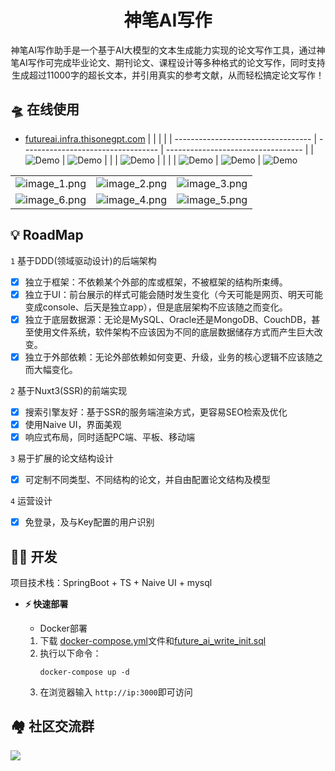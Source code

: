 <div align="center">

  # 神笔AI写作
  神笔AI写作助手是一个基于AI大模型的文本生成能力实现的论文写作工具，通过神笔AI写作可完成毕业论文、期刊论文、课程设计等多种格式的论文写作，同时支持生成超过11000字的超长文本，并引用真实的参考文献，从而轻松搞定论文写作！
</div>

## 🛸 在线使用
- [futureai.infra.thisonegpt.com](http://futureai.infra.thisonegpt.com/)
|                                    |                                    |                                    |
| ---------------------------------- | ---------------------------------- | ---------------------------------- |
| ![Demo](./files/image_1.png) | ![Demo](./files/image_2.png) |  |
| ![Demo](./files/image_3.png) |  |    |
| ![Demo](./files/image_6.png) | ![Demo](./files/image_4.png) | ![Demo](./files/image_5.png)

|                                     |                                      |                                     |
|-------------------------------------|--------------------------------------|-------------------------------------|
| ![image_1.png](files%2Fimage_1.png) | ![image_2.png](files%2Fimage_2.png)  | ![image_3.png](files%2Fimage_3.png) |
| ![image_6.png](files%2Fimage_6.png) | ![image_4.png](files%2Fimage_4.png)  | ![image_5.png](files%2Fimage_5.png) |



## 💡 RoadMap
`1` 基于DDD(领域驱动设计)的后端架构
 - [x] 独立于框架：不依赖某个外部的库或框架，不被框架的结构所束缚。
 - [x] 独立于UI：前台展示的样式可能会随时发生变化（今天可能是网页、明天可能变成console、后天是独立app），但是底层架构不应该随之而变化。
 - [x] 独立于底层数据源：无论是MySQL、Oracle还是MongoDB、CouchDB，甚至使用文件系统，软件架构不应该因为不同的底层数据储存方式而产生巨大改变。
 - [x] 独立于外部依赖：无论外部依赖如何变更、升级，业务的核心逻辑不应该随之而大幅变化。

`2` 基于Nuxt3(SSR)的前端实现
- [x] 搜索引擎友好：基于SSR的服务端渲染方式，更容易SEO检索及优化
- [x] 使用Naive UI，界面美观
- [x] 响应式布局，同时适配PC端、平板、移动端

`3` 易于扩展的论文结构设计
- [x] 可定制不同类型、不同结构的论文，并自由配置论文结构及模型

`4` 运营设计
- [x] 免登录，及与Key配置的用户识别




## 👨‍💻 开发
项目技术栈：SpringBoot + TS + Naive UI + mysql

- **⚡ 快速部署**
  
  - Docker部署
  1. 下载 [docker-compose.yml](https://github.com/futureai-write/future-ai-paper-write/blob/master/docker-compose.yml)文件和[future_ai_write_init.sql](https://github.com/futureai-write/future-ai-paper-write/blob/master/future_ai_write_init.sql)
  2. 执行以下命令：
     ``` shell
     docker-compose up -d
     ```
  3. 在浏览器输入 `http://ip:3000`即可访问
  
  


## 🏘️ 社区交流群
[![](https://write-wy.oss-cn-beijing.aliyuncs.com/write/20240320/mmqrcode1711198103484.png)](https://write-wy.oss-cn-beijing.aliyuncs.com/write/20240320/mmqrcode1711198103484.png)
